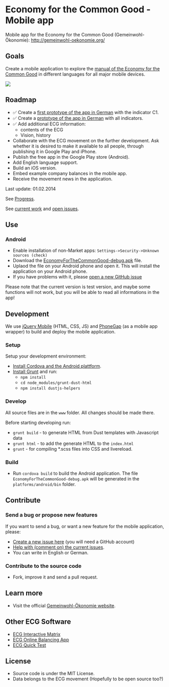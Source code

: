 Economy for the Common Good - Mobile app
==========================

Mobile app for the Economy for the Common Good (Gemeinwohl-Ökonomie): http://gemeinwohl-oekonomie.org/


## Goals

Create a mobile application to explore the [manual of the Economy for the Common Good](http://sinnwerkstatt.github.io/gemeinwohl-oekonomie/#matrix) in different languages for all major mobile devices.


![](https://raw2.github.com/sinnwerkstatt/economy-common-good-mobile/master/docs/images/ecg-mobile-app-00-overview.png)

## Roadmap

* :white_check_mark: Create a [first prototype of the app in German](https://github.com/sinnwerkstatt/economy-common-good-mobile/issues?milestone=1&page=1&state=closed) with the indicator C1.
* :white_check_mark: Create a [prototype of the app in German](https://github.com/sinnwerkstatt/economy-common-good-mobile/issues?milestone=2&state=open) with all indicators.
* :white_check_mark: Add additional ECG information:
    * contents of the ECG
    * Vision, history
* Collaborate with the ECG movement on the further development. Ask whether it is desired to make it available to all people, through publishing it in Google Play and iPhone.
* Publish the free app in the Google Play store (Android).
* Add English language support.
* Build an iOS version.
* Embed example company balances in the mobile app.
* Receive the movement news in the application.

Last update: 01.02.2014

See [Progress](CHANGELOG.md).

See [current work](https://github.com/sinnwerkstatt/economy-common-good-mobile/issues?labels=2+-+Working&milestone=&page=1&state=open) and [open issues](https://github.com/sinnwerkstatt/economy-common-good-mobile/issues).

## Use

### Android

* Enable installation of non-Market apps: ``Settings->Security->Unknown sources (check)``
* Download the [EconomyForTheCommonGood-debug.apk](https://github.com/sinnwerkstatt/economy-common-good-mobile/raw/master/platforms/android/bin/EconomyForTheCommonGood-debug.apk) file.
* Uplaod the file on your Android phone and open it. This will install the application on your Android phone.
* If you have problems with it, please [open a new GitHub issue](https://github.com/sinnwerkstatt/economy-common-good-mobile/issues?state=open)

Please note that the current version is test version, and maybe some functions will not work, but you will be able to read all informations in the app!

## Development

We use [jQuery Mobile](http://jquerymobile.com/) (HTML, CSS, JS) and [PhoneGap](http://phonegap.com/) (as a mobile app wrapper) to build and deploy the mobile application.

### Setup

Setup your development environment:

* [Install Cordova and the Android plattform](http://docs.phonegap.com/en/3.3.0/guide_cli_index.md.html#The%20Command-Line%20Interface).
* [Install Grunt](https://github.com/sinnwerkstatt/sinnwerkstatt-web/wiki/Grunt#wiki-install) and run:
    * ``npm install``
    * ``cd node_modules/grunt-dust-html``
    * ``npm install dustjs-helpers``

### Develop

All source files are in the ``www`` folder. All changes should be made there.

Before starting developing run:

* ``grunt build`` - to generate HTML from Dust templates with Javascript data
* ``grunt html`` - to add the generate HTML to the ``index.html``
* ``grunt`` - for compiling *.scss files into CSS and livereload.

### Build

* Run ``cordova build`` to build the Android application. The file ``EconomyForTheCommonGood-debug.apk`` will be generated in the ``platforms/android/bin`` folder.

## Contribute

### Send a bug or propose new features
If you want to send a bug, or want a new feature for the mobile application, please:

* [Create a new issue here](https://github.com/sinnwerkstatt/economy-common-good-mobile/issues/new) (you will need a GitHub account)
* [Help with (comment on) the current issues](https://github.com/sinnwerkstatt/economy-common-good-mobile/issues/).
* You can write in English or German.

### Contribute to the source code
* Fork, improve it and send a pull request.

## Learn more
 * Visit the official [Gemeinwohl-Ökonomie website](http://www.gemeinwohl-oekonomie.de/).

## Other ECG Software

* [ECG Interactive Matrix](https://github.com/sinnwerkstatt/gemeinwohl-oekonomie#interactive-ecg-matrix)
* [ECG Online Balancing App](https://github.com/sinnwerkstatt/gemeinwohl-oekonomie#ecg-balancing-web-application)
* [ECG Quick Test](http://sinnwerkstatt.github.io/gemeinwohl-oekonomie/test.html#)

## License

* Source code is under the MIT License.
* Data belongs to the ECG movement (Hopefully to be open source too?)
